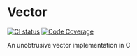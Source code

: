 # Vector

[![CI status](https://ktchen14.semaphoreci.com/badges/mxcore.svg)](https://ktchen14.semaphoreci.com/projects/mxcore)
[![Code Coverage](https://codecov.io/gh/ktchen14/mxcore/branch/master/graph/badge.svg)](https://codecov.io/gh/ktchen14/mxcore)

An unobtrusive vector implementation in C
